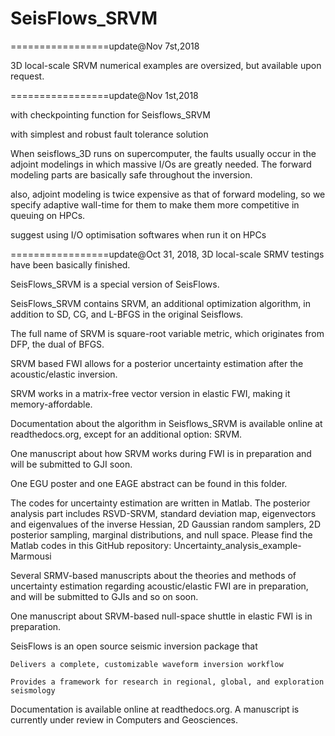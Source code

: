 SeisFlows_SRVM
=================

=================update@Nov 7st,2018

3D local-scale SRVM numerical examples are oversized, but available upon request.

=================update@Nov 1st,2018 

with checkpointing function for Seisflows_SRVM

with simplest and robust fault tolerance solution

When seisflows_3D runs on supercomputer, the faults usually occur in the adjoint modelings in which massive I/Os are greatly needed. The forward modeling parts are basically safe throughout the inversion.

also, adjoint modeling is twice expensive as that of forward modeling, so we specify adaptive wall-time for them to make them more competitive in queuing on HPCs.

suggest using I/O optimisation softwares when run it on HPCs

=================update@Oct 31, 2018, 3D local-scale SRMV testings have been basically finished.

SeisFlows_SRVM is a special version of SeisFlows.

SeisFlows_SRVM contains SRVM, an additional optimization algorithm, in addition to SD, CG, and L-BFGS in the original Seisflows.

The full name of SRVM is square-root variable metric, which originates from DFP, the dual of BFGS.

SRVM based FWI allows for a posterior uncertainty estimation after the acoustic/elastic inversion.

SRVM works in a matrix-free vector version in elastic FWI, making it memory-affordable.

Documentation about the algorithm in Seisflows_SRVM is available online at readthedocs.org, except for an additional option: SRVM. 

One manuscript about how SRVM works during FWI is in preparation and will be submitted to GJI soon.

One EGU poster and one EAGE abstract can be found in this folder.

The codes for uncertainty estimation are written in Matlab. The posterior analysis part includes RSVD-SRVM, standard deviation map, eigenvectors and eigenvalues of the inverse Hessian, 2D Gaussian random samplers, 2D posterior sampling, marginal distributions, and null space. Please find the Matlab codes in this GitHub repository: Uncertainty_analysis_example-Marmousi 

Several SRMV-based manuscripts about the theories and methods of uncertainty estimation regarding acoustic/elastic FWI are in preparation, and will be submitted to GJIs and so on soon.

One manuscript about SRVM-based null-space shuttle in elastic FWI is in preparation.

SeisFlows is an open source seismic inversion package that

    Delivers a complete, customizable waveform inversion workflow

    Provides a framework for research in regional, global, and exploration seismology

Documentation is available online at readthedocs.org. A manuscript is currently under review in Computers and Geosciences.
